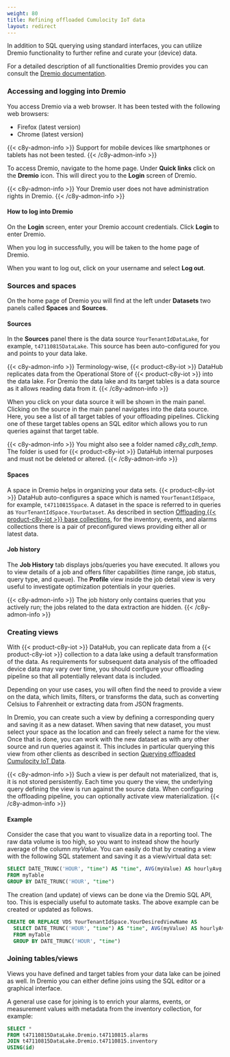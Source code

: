 ```yaml
---
weight: 80
title: Refining offloaded Cumulocity IoT data
layout: redirect
---
```


In addition to SQL querying using standard interfaces, you can utilize Dremio functionality to further refine and curate your (device) data.

For a detailed description of all functionalities Dremio provides you can consult the [Dremio documentation](https://docs.dremio.com/).

### Accessing and logging into Dremio

You access Dremio via a web browser. It has been tested with the following web browsers:

* Firefox (latest version)
* Chrome (latest version)

{{< c8y-admon-info >}}
Support for mobile devices like smartphones or tablets has not been tested.
{{< /c8y-admon-info >}}

To access Dremio, navigate to the home page. Under **Quick links** click on the **Dremio** icon. This will direct you to the **Login** screen of Dremio.

{{< c8y-admon-info >}}
Your Dremio user does not have administration rights in Dremio.
{{< /c8y-admon-info >}}

#### How to log into Dremio

On the **Login** screen, enter your Dremio account credentials. Click **Login** to enter Dremio.

When you log in successfully, you will be taken to the home page of Dremio.

When you want to log out, click on your username and select **Log out**.

### Sources and spaces

On the home page of Dremio you will find at the left under **Datasets** two panels called **Spaces** and **Sources**.

#### Sources

In the **Sources** panel there is the data source `YourTenantIdDataLake`, for example, `t47110815DataLake`. This source has been auto-configured for you and points to your data lake.

{{< c8y-admon-info >}}
Terminology-wise, {{< product-c8y-iot >}} DataHub replicates data from the Operational Store of {{< product-c8y-iot >}} into the data lake. For Dremio the data lake and its target tables is a data source as it allows reading data from it.
{{< /c8y-admon-info >}}

When you click on your data source it will be shown in the main panel. Clicking on the source in the main panel navigates into the data source. Here, you see a list of all target tables of your offloading pipelines. Clicking one of these target tables opens an SQL editor which allows you to run queries against that target table.

{{< c8y-admon-info >}}
You might also see a folder named *c8y_cdh_temp*. The folder is used for {{< product-c8y-iot >}} DataHub internal purposes and must not be deleted or altered.
{{< /c8y-admon-info >}}

#### Spaces

A space in Dremio helps in organizing your data sets. {{< product-c8y-iot >}} DataHub auto-configures a space which is named `YourTenantIdSpace`, for example, `t47110815Space`. A dataset in the space is referred to in queries as `YourTenantIdSpace.YourDataset`. As described in section [Offloading {{< product-c8y-iot >}} base collections](/datahub/working-with-datahub/#offloading-base-collections), for the inventory, events, and alarms collections there is a pair of preconfigured views providing either all or latest data.

#### Job history

The **Job History** tab displays jobs/queries you have executed. It allows you to view details of a job and offers filter capabilities (time range, job status, query type, and queue). The **Profile** view inside the job detail view is very useful to investigate optimization potentials in your queries.

{{< c8y-admon-info >}}
The job history only contains queries that you actively run; the jobs related to the data extraction are hidden.
{{< /c8y-admon-info >}}

### Creating views

With {{< product-c8y-iot >}} DataHub, you can replicate data from a {{< product-c8y-iot >}} collection to a data lake using a default transformation of the data. As requirements for subsequent data analysis of the offloaded device data may vary over time, you should configure your offloading pipeline so that all potentially relevant data is included.

Depending on your use cases, you will often find the need to provide a view on the data, which limits, filters, or transforms the data, such as converting Celsius to Fahrenheit or extracting data from JSON fragments.

In Dremio, you can create such a view by defining a corresponding query and saving it as a new dataset. When saving that new dataset, you must select your space as the location and can freely select a name for the view. Once that is done, you can work with the new dataset as with any other source and run queries against it. This includes in particular querying this view from other clients as described in section [Querying offloaded Cumulocity IoT Data](/datahub/working-with-datahub/#querying-offloaded).

{{< c8y-admon-info >}}
Such a view is per default not materialized, that is, it is not stored persistently. Each time you query the view, the underlying query defining the view is run against the source data. When configuring the offloading pipeline, you can optionally activate view materialization.
{{< /c8y-admon-info >}}

#### Example
Consider the case that you want to visualize data in a reporting tool. The raw data volume is too high, so you want to instead show the hourly average of the column *myValue*. You can easily do that by creating a view with the following SQL statement and saving it as a view/virtual data set:

```sql
SELECT DATE_TRUNC('HOUR', "time") AS "time", AVG(myValue) AS hourlyAvg
FROM myTable
GROUP BY DATE_TRUNC('HOUR', "time")
```

The creation (and update) of views can be done via the Dremio SQL API, too. This is especially useful to automate tasks. The above example can be created or updated as follows.

```sql
CREATE OR REPLACE VDS YourTenantIdSpace.YourDesiredViewName AS
  SELECT DATE_TRUNC('HOUR', "time") AS "time", AVG(myValue) AS hourlyAvg
  FROM myTable
  GROUP BY DATE_TRUNC('HOUR', "time")
```

### Joining tables/views

Views you have defined and target tables from your data lake can be joined as well. In Dremio you can either define joins using the SQL editor or a graphical interface.

A general use case for joining is to enrich your alarms, events, or measurement values with metadata from the inventory collection, for example:

```sql
SELECT *
FROM t47110815DataLake.Dremio.t47110815.alarms
JOIN t47110815DataLake.Dremio.t47110815.inventory
USING(id)
```
